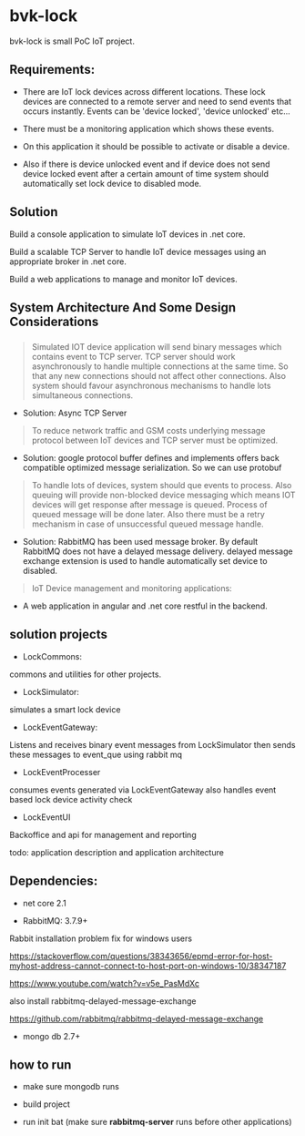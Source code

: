 # bvk-lock

bvk-lock is small PoC IoT project.

## Requirements:

- There are IoT lock devices across different locations. These lock devices are connected to a remote server and need to send events that occurs instantly. Events can be 'device locked', 'device unlocked' etc...

- There must be a monitoring application which shows these events.

- On this application it should be possible to activate or disable a device.

- Also if there is device unlocked event and if device does not send device locked event after a certain amount of time system should automatically set lock device to disabled mode.

## Solution

Build a console application to simulate IoT devices in .net core.

Build a scalable TCP Server to handle IoT device messages using an appropriate broker in .net core.

Build a web applications to manage and monitor IoT devices.

## System Architecture And Some Design Considerations

### 

> Simulated IOT device application will send binary messages which contains event to TCP server. TCP server should work asynchronously to handle multiple connections at the same time. So that any new connections should not affect other connections. Also system should favour asynchronous mechanisms to handle lots simultaneous connections.

- Solution: Async TCP Server

> To reduce network traffic and GSM costs underlying message protocol between IoT devices and TCP server must be optimized.

- Solution: google protocol buffer defines and implements offers back compatible optimized message serialization. So we can use protobuf

> To handle lots of devices, system should que events to process. Also queuing will provide non-blocked device messaging which means IOT devices will get response after message is queued. Process of queued message will be done later. Also there must be a retry mechanism in case of unsuccessful queued message handle.

- Solution: RabbitMQ has been used message broker. By default RabbitMQ does not have a delayed message delivery. delayed message exchange extension is used to handle automatically set device to disabled.

> IoT Device management and monitoring applications:

- A web application in angular and .net core restful in the backend.

## solution projects

- LockCommons:

commons and utilities for other projects.

- LockSimulator:

simulates a smart lock device

- LockEventGateway:

Listens and receives binary event messages from LockSimulator then sends these messages to event_que using rabbit mq

- LockEventProcesser

consumes events generated via LockEventGateway also handles event based lock device activity check

- LockEventUI

Backoffice and api for management and reporting

todo: application description and application architecture

## Dependencies:

- net core 2.1

- RabbitMQ: 3.7.9+

Rabbit installation problem fix for windows users

https://stackoverflow.com/questions/38343656/epmd-error-for-host-myhost-address-cannot-connect-to-host-port-on-windows-10/38347187

https://www.youtube.com/watch?v=v5e_PasMdXc

also install rabbitmq-delayed-message-exchange

https://github.com/rabbitmq/rabbitmq-delayed-message-exchange

- mongo db 2.7+

## how to run

- make sure mongodb runs

- build project

- run init bat (make sure **rabbitmq-server** runs before other applications)

